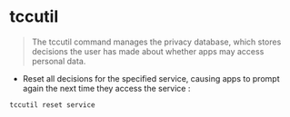 # tccutil

> The tccutil command manages the privacy database, which stores decisions the user has made about whether apps may access personal data.

- Reset all decisions for the specified service, causing apps to prompt again the next time they access the service :

`tccutil reset service`
